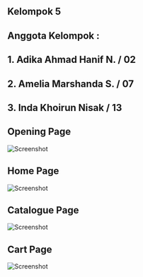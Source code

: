 ## Kelompok 5 
## Anggota Kelompok : 
## 1. Adika Ahmad Hanif N. / 02
## 2. Amelia Marshanda S. / 07
## 3. Inda Khoirun Nisak / 13



## Opening Page
![Screenshot](images/opening1.jpeg)
## Home Page
![Screenshot](images/home1.jpeg)
## Catalogue Page
![Screenshot](images/catalog1.jpeg)
## Cart Page
![Screenshot](images/cart1.jpeg)
